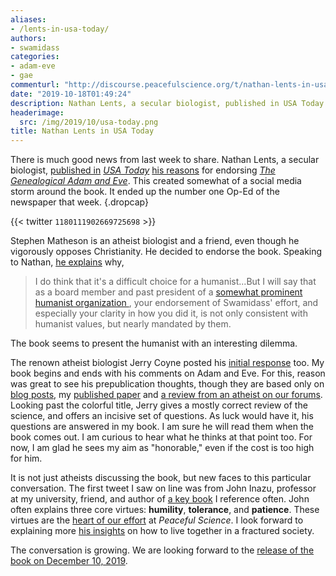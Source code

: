 ```yaml
---
aliases:
- /lents-in-usa-today/
authors:
- swamidass
categories:
- adam-eve
- gae
commenturl: "http://discourse.peacefulscience.org/t/nathan-lents-in-usa-today/8153"
date: "2019-10-18T01:49:24"
description: Nathan Lents, a secular biologist, published in USA Today his reasons for endorsing The Genealogical Adam and Eve. This created a small social media storm.
headerimage:
  src: /img/2019/10/usa-today.png
title: Nathan Lents in USA Today
---
```




There is much good news from last week to share. Nathan Lents, a secular biologist, [published in](https://usatoday.com/story/opinion/2019/10/04/upcoming-book-leaves-scientific-possibility-existence-adam-eve-column/3826195002/) *[USA Today](https://usatoday.com/story/opinion/2019/10/04/upcoming-book-leaves-scientific-possibility-existence-adam-eve-column/3826195002/)* [his reasons](https://usatoday.com/story/opinion/2019/10/04/upcoming-book-leaves-scientific-possibility-existence-adam-eve-column/3826195002/) for endorsing *[The Genealogical Adam and Eve](http://peacefulscience.org/genealogical-adam-eve)*. This created somewhat of a social media storm around the book. It ended up the number one Op-Ed of the newspaper that week.
{.dropcap}

{{< twitter `1180111902669725698` >}}


Stephen Matheson is an atheist biologist and a friend, even though he vigorously opposes Christianity. He decided to endorse the book. Speaking to Nathan, [he explains](https://discourse.peacefulscience.org/t/a-humanists-endorsement/8017) why,

> I do think that it's a difficult choice for a humanist...But I will say that as a board member and past president of a [somewhat prominent humanist organization ](https://www.humanisthub.org/), your endorsement of Swamidass' effort, and especially your clarity in how you did it, is not only consistent with humanist values, but nearly mandated by them.

The book seems to present the humanist with an interesting dilemma.

The renown atheist biologist Jerry Coyne posted his [initial response](https://whyevolutionistrue.wordpress.com/2019/10/11/accommodationism-the-return-of-adam-and-eve-as-real-people-as-proposed-by-a-wonky-quasi-scientific-theory/) too. My book begins and ends with his comments on Adam and Eve. For this, reason was great to see his prepublication thoughts, though they are based only on [blog posts](http://peacefulscience.org/genealogical-rapprochement/), my [published paper](https://asa3.org/ASA/PSCF/2018/PSCF3-18Swamidass.pdf) and [a review from an atheist on our forums](https://discourse.peacefulscience.org/t/my-thoughts-on-gae/7031?u=swamidass). Looking past the colorful title, Jerry gives a mostly correct review of the science, and offers an incisive set of questions. As luck would have it, his questions are answered in my book. I am sure he will read them when the book comes out. I am curious to hear what he thinks at that point too. For now, I am glad he sees my aim as "honorable," even if the cost is too high for him.

It is not just atheists discussing the book, but new faces to this particular conversation. The first tweet I saw on line was from John Inazu, professor at my university, friend, and author of [a key book](https://www.amazon.com/Confident-Pluralism-Surviving-Thriving-Difference/dp/022659243X/tag=swamidass-20) I reference often. John often explains three core virtues: **humility**, **tolerance**, and **patience**. These virtues are the [heart of our effort](https://peacefulscience.org/launching/) at *Peaceful Science*. I look forward to explaining more [his insights](https://www.amazon.com/Confident-Pluralism-Surviving-Thriving-Difference/dp/022659243X/tag=swamidass-20) on how to live together in a fractured society.

The conversation is growing. We are looking forward to the [release of the book on December 10, 2019](http://peacefulscience.org/genealogical-adam-eve).

